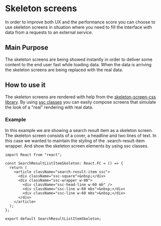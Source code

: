 # Skeleton screens

In order to improve both UX and the performance score you can choose to use
skeleton screens in situation where you need to fill the interface
with data from a requests to an external service.

## Main Purpose

The skeleton screens are being showed instantly in order to deliver
some content to the end user fast while loading data.
When the data is arriving the skeleton screens are being replaced
with the real data.

## How to use it

The skeleton screens are rendered with help from the
[skeleton-screen-css library](https://www.npmjs.com/package/skeleton-screen-css?activeTab=readme).
 By using [ssc classes](https://github.com/nullilac/skeleton-screen-css#example---card)
 you can easily compose screens
 that simulate the look of a "real" rendering with real data.

### Example

In this example we are showing a search result item as a skeleton screen.
The skeleton screen consists of a cover, a headline and two lines of text.
In this case we wanted to maintain the styling of the .search-result-item
wrapper. And show the skeleton screen elements by using ssc classes.

```tsx
import React from "react";

const SearchResultListItemSkeleton: React.FC = () => {
  return (
    <article className="search-result-item ssc">
      <div className="ssc-square">&nbsp;</div>
      <div className="ssc-wrapper w-80">
        <div className="ssc-head-line w-60 mb" />
        <div className="ssc-line w-60 mbs">&nbsp;</div>
        <div className="ssc-line w-60 mbs">&nbsp;</div>
      </div>
    </article>
  );
};

export default SearchResultListItemSkeleton;
